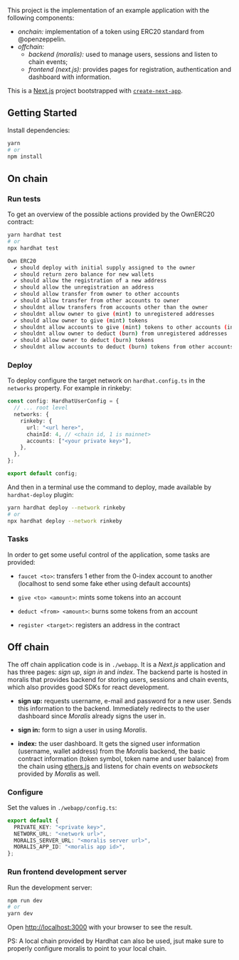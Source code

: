This project is the implementation of an example application with the following components:

- _onchain:_ implementation of a token using ERC20 standard from @openzeppelin.
- _offchain:_
  - _backend (moralis):_ used to manage users, sessions and listen to chain events;
  - _frontend (next.js):_ provides pages for registration, authentication and dashboard with information.

This is a [Next.js](https://nextjs.org/) project bootstrapped with [`create-next-app`](https://github.com/vercel/next.js/tree/canary/packages/create-next-app).

## Getting Started

Install dependencies:

```bash
yarn
# or
npm install
```

## On chain

### Run tests

To get an overview of the possible actions provided by the OwnERC20 contract:

```bash
yarn hardhat test
# or
npx hardhat test
```

```bash
Own ERC20
  ✔ should deploy with initial supply assigned to the owner
  ✔ should return zero balance for new wallets
  ✔ should allow the registration of a new address
  ✔ should allow the unregistration an address
  ✔ should allow transfer from owner to other accounts
  ✔ should allow transfer from other accounts to owner
  ✔ shouldnt allow transfers from accounts other than the owner
  ✔ shouldnt allow owner to give (mint) to unregistered addresses
  ✔ should allow owner to give (mint) tokens
  ✔ shouldnt allow accounts to give (mint) tokens to other accounts (including themselves)
  ✔ shouldnt allow owner to deduct (burn) from unregistered addresses
  ✔ should allow owner to deduct (burn) tokens
  ✔ shouldnt allow accounts to deduct (burn) tokens from other accounts (including themselves)
```

### Deploy

To deploy configure the target network on `hardhat.config.ts` in the `networks` property. For example in rinkeby:

```typescript
const config: HardhatUserConfig = {
  // ... root level
  networks: {
    rinkeby: {
      url: "<url here>",
      chainId: 4, // <chain id, 1 is mainnet>
      accounts: ["<your private key>"],
    },
  },
};

export default config;
```

And then in a terminal use the command to deploy, made available by `hardhat-deploy` plugin:

```bash
yarn hardhat deploy --network rinkeby
# or
npx hardhat deploy --network rinkeby
```

### Tasks

In order to get some useful control of the application, some tasks are provided:

- `faucet <to>`: transfers 1 ether from the 0-index account to another (localhost to send some fake ether using default accounts)

- `give <to> <amount>`: mints some tokens into an account

- `deduct <from> <amount>`: burns some tokens from an account

- `register <target>`: registers an address in the contract

## Off chain

The off chain application code is in `./webapp`. It is a _Next.js_ application and has three pages: _sign up_, _sign in_ and _index_.
The backend parte is hosted in moralis that provides backend for storing users, sessions and chain events, which also provides
good SDKs for react development.

- **sign up:** requests username, e-mail and password for a new user. Sends this information to the
  backend. Immediately redirects to the user dashboard since _Moralis_
  already signs the user in.

- **sign in:** form to sign a user in using _Moralis_.

- **index:** the user dashboard. It gets the signed user information (username, wallet address) from the _Moralis_ backend, the basic contract
  information (token symbol, token name and user balance) from the chain using [ethers.js](https://docs.ethers.io/v5/) and listens for chain events
  on _websockets_ provided by _Moralis_ as well.

### Configure

Set the values in `./webapp/config.ts`:

```typescript
export default {
  PRIVATE_KEY: "<private key>",
  NETWORK_URL: "<network url>",
  MORALIS_SERVER_URL: "<moralis server url>",
  MORALIS_APP_ID: "<moralis app id>",
};
```

### Run frontend development server

Run the development server:

```bash
npm run dev
# or
yarn dev
```

Open [http://localhost:3000](http://localhost:3000) with your browser to see the result.

PS: A local chain provided by Hardhat can also be used, jsut make sure to properly configure moralis
to point to your local chain.
